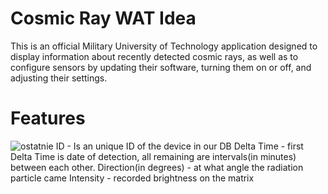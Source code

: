 # Cosmic Ray WAT Idea
This is an official Military University of Technology application designed to display information about recently detected cosmic rays, as well as to configure sensors by updating their software, turning them on or off, and adjusting their settings.

# Features
![ostatnie](https://github.com/user-attachments/assets/82f9eab8-4cfe-4a93-8a24-7345f3b18b6e)
ID - Is an unique ID of the device in our DB
Delta Time - first Delta Time is date of detection, all remaining are intervals(in minutes) between each other.
Direction(in degrees) - at what angle the radiation particle came
Intensity - recorded brightness on the matrix

